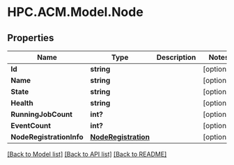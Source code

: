 # HPC.ACM.Model.Node
## Properties

Name | Type | Description | Notes
------------ | ------------- | ------------- | -------------
**Id** | **string** |  | [optional] 
**Name** | **string** |  | [optional] 
**State** | **string** |  | [optional] 
**Health** | **string** |  | [optional] 
**RunningJobCount** | **int?** |  | [optional] 
**EventCount** | **int?** |  | [optional] 
**NodeRegistrationInfo** | [**NodeRegistration**](NodeRegistration.md) |  | [optional] 

[[Back to Model list]](../README.md#documentation-for-models) [[Back to API list]](../README.md#documentation-for-api-endpoints) [[Back to README]](../README.md)


